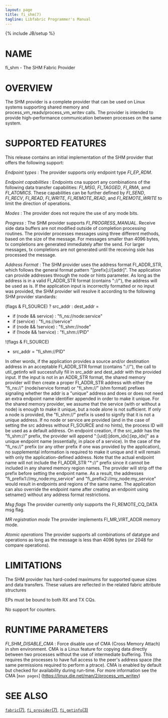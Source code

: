```yaml
---
layout: page
title: fi_shm(7)
tagline: Libfabric Programmer's Manual
---
```

{% include JB/setup %}

# NAME

fi_shm \- The SHM Fabric Provider

# OVERVIEW

The SHM provider is a complete provider that can be used on Linux
systems supporting shared memory and process_vm_readv/process_vm_writev
calls.  The provider is intended to provide high-performance communication
between processes on the same system.

# SUPPORTED FEATURES

This release contains an initial implementation of the SHM provider that
offers the following support:

*Endpoint types*
: The provider supports only endpoint type *FI_EP_RDM*.

*Endpoint capabilities*
: Endpoints cna support any combinations of the following data transfer
capabilities: *FI_MSG*, *FI_TAGGED*, *FI_RMA*, amd *FI_ATOMICS*.  These
capabilities can be further defined by *FI_SEND*, *FI_RECV*, *FI_READ*,
*FI_WRITE*, *FI_REMOTE_READ*, and *FI_REMOTE_WRITE* to limit the direction
of operations.

*Modes*
: The provider does not require the use of any mode bits.

*Progress*
: The SHM provider supports *FI_PROGRESS_MANUAL*.  Receive side data buffers are
  not modified outside of completion processing routines.  The provider processes
  messages using three different methods, based on the size of the message.
  For messages smaller than 4096 bytes, tx completions are generated immediately
  after the send.  For larger messages, tx completions are not generated until
  the receiving side has processed the message.

*Address Format*
: The SHM provider uses the address format FI_ADDR_STR, which follows the general
  format pattern "[prefix]://[addr]".  The application can provide addresses
  through the node or hints parameter.  As long as the address is in a valid
  FI_ADDR_STR format (contains "://"), the address will be used as is.  If the
  application input is incorrectly formatted or no input was provided, the SHM
  provider will resolve it according to the following SHM provider standards:

  (flags & FI_SOURCE) ? src_addr : dest_addr =
   - if (node && service) : "fi_ns://node:service"
   - if (service) : "fi_ns://service"
   - if (node && !service) : "fi_shm://node"
   - if (!node && !service) : "fi_shm://PID"

   !(flags & FI_SOURCE)
   - src_addr = "fi_shm://PID"

  In other words, if the application provides a source and/or destination
  address in an acceptable FI_ADDR_STR format (contains "://"), the call
  to util_getinfo will successfully fill in src_addr and dest_addr with
  the provided input.  If the input is not in an ADDR_STR format, the
  shared memory provider will then create a proper FI_ADDR_STR address
  with either the "fi_ns://" (node/service format) or "fi_shm://" (shm format)
  prefixes signaling whether the addr is a "unique" address and does or does
  not need an extra endpoint name identifier appended in order to make it
  unique.  For the shared memory provider, we assume that the service
  (with or without a node) is enough to make it unique, but a node alone is
  not sufficient.  If only a node is provided, the "fi_shm://" prefix  is used
  to signify that it is not a unique address.  If no node or service are
  provided (and in the case of setting the src address without FI_SOURCE and
  no hints), the process ID will be used as a default address.
  On endpoint creation, if the src_addr has the "fi_shm://" prefix, the provider
  will append ":[uid]:[dom_idx]:[ep_idx]" as a unique endpoint name (essentially,
  in place of a service).  In the case of the "fi_ns://" prefix (or any other
  prefix if one was provided by the application), no supplemental information
  is required to make it unique and it will remain with only the
  application-defined address.  Note that the actual endpoint name will not
  include the FI_ADDR_STR "*://" prefix since it cannot be included in any
  shared memory region names. The provider will strip off the prefix before
  setting the endpoint name. As a result, the addresses
  "fi_prefix1://my_node:my_service" and "fi_prefix2://my_node:my_service"
  would result in endpoints and regions of the same name.
  The application can also override the endpoint name after creating an
  endpoint using setname() without any address format restrictions.

*Msg flags*
  The provider currently only supports the FI_REMOTE_CQ_DATA msg flag.

*MR registration mode*
  The provider implements FI_MR_VIRT_ADDR memory mode.

*Atomic operations*
  The provider supports all combinations of datatype and operations as long
  as the message is less than 4096 bytes (or 2048 for compare operations).

# LIMITATIONS

The SHM provider has hard-coded maximums for supported queue sizes and data
transfers.  These values are reflected in the related fabric attribute
structures

EPs must be bound to both RX and TX CQs.

No support for counters.

# RUNTIME PARAMETERS
*FI_SHM_DISABLE_CMA*
: Force disable use of CMA (Cross Memory Attach) in shm environment. CMA is a
  Linux feature for copying data directly between two processes without the use
  of intermediate buffering. This requires the processes to have full access to
  the peer's address space (the same permissions required to perform a ptrace).
  CMA is enabled by default but checked for availability during run-time.
  For more information see the CMA [`man pages`]
  (https://linux.die.net/man/2/process_vm_writev)

# SEE ALSO

[`fabric`(7)](fabric.7.html),
[`fi_provider`(7)](fi_provider.7.html),
[`fi_getinfo`(3)](fi_getinfo.3.html)

